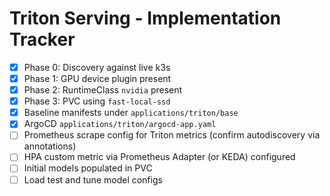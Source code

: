 # Triton Serving - Implementation Tracker

- [x] Phase 0: Discovery against live k3s
- [x] Phase 1: GPU device plugin present
- [x] Phase 2: RuntimeClass `nvidia` present
- [x] Phase 3: PVC using `fast-local-ssd`
- [x] Baseline manifests under `applications/triton/base`
- [x] ArgoCD `applications/triton/argocd-app.yaml`
- [ ] Prometheus scrape config for Triton metrics (confirm autodiscovery via annotations)
- [ ] HPA custom metric via Prometheus Adapter (or KEDA) configured
- [ ] Initial models populated in PVC
- [ ] Load test and tune model configs
